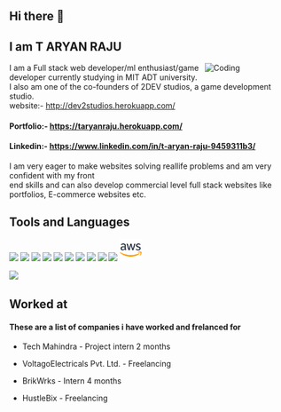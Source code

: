 ## Hi there 👋
## I am T ARYAN RAJU

<img align="right" alt="Coding" width="30%" src="https://r7q6w9z6.rocketcdn.me/career/wp-content/uploads/2020/03/hello.gif">

I am a Full stack web developer/ml enthusiast/game developer currently studying in MIT ADT university.<br>
I also am one of the co-founders of 2DEV studios, a game development studio.<br>
website:- http://dev2studios.herokuapp.com/

#### Portfolio:- https://taryanraju.herokuapp.com/
#### Linkedin:- https://www.linkedin.com/in/t-aryan-raju-9459311b3/

I am very eager to make websites solving reallife problems and am very confident with my front <br>
 end skills and  can also develop commercial level full stack websites like portfolios, E-commerce websites etc. 

## Tools and Languages
<p>
<img src="https://img.shields.io/badge/Python-306998?style=for-the-badge&logo=python&logoColor=white"/>
<img src="https://img.shields.io/badge/HTML5-E34F26?style=for-the-badge&logo=html5&logoColor=white"/>
<img src="https://img.shields.io/badge/CSS3-1572B6?style=for-the-badge&logo=css3&logoColor=white"/>
<img src="https://img.shields.io/badge/JavaScript-F7DF1E?style=for-the-badge&logo=javascript&logoColor=black"/>
<img src="https://img.shields.io/badge/jQuery-0769AD?style=for-the-badge&logo=jquery&logoColor=white"/>
<img src="https://img.shields.io/badge/Django-F37626.svg?&style=for-the-badge&logo=Django&logoColor=white"/>
<img src="https://img.shields.io/badge/Unity-100000?style=for-the-badge&logo=unity&logoColor=white"/>
<img src="https://img.shields.io/badge/Git-F05032?style=for-the-badge&logo=git&logoColor=white"/>
<img src="https://img.shields.io/badge/Heroku-430098?style=for-the-badge&logo=heroku&logoColor=white"/>
<img src="https://img.shields.io/badge/GitHub-100000?style=for-the-badge&logo=github&logoColor=white"/>
<img src="https://raw.githubusercontent.com/devicons/devicon/master/icons/amazonwebservices/amazonwebservices-original-wordmark.svg" alt="aws" width="40" height="40"/>
</p>

<img src="https://github-readme-stats.vercel.app/api?username=tarce09&&show_icons=true&title_color=ffffff&icon_color=bb2acf&text_color=daf7dc&bg_color=151515">



## Worked at
#### These are a list of companies i have worked and frelanced for


- Tech Mahindra - Project intern 2 months

- VoltagoElectricals Pvt. Ltd. - Freelancing

- BrikWrks - Intern 4 months

- HustleBix - Freelancing


